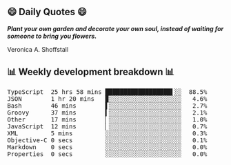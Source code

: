 ## 😄 Daily Quotes 😄

_**Plant your own garden and decorate your own soul, instead of waiting for someone to bring you flowers.**_

Veronica A. Shoffstall



## 📊 Weekly development breakdown 📊

<pre>TypeScript  25 hrs 58 mins ██████████████████▌░░  88.5%
JSON        1 hr 20 mins   ▉░░░░░░░░░░░░░░░░░░░░   4.6%
Bash        46 mins        ▌░░░░░░░░░░░░░░░░░░░░   2.7%
Groovy      37 mins        ▍░░░░░░░░░░░░░░░░░░░░   2.1%
Other       17 mins        ▏░░░░░░░░░░░░░░░░░░░░   1.0%
JavaScript  12 mins        ▏░░░░░░░░░░░░░░░░░░░░   0.7%
XML         5 mins         ░░░░░░░░░░░░░░░░░░░░░   0.3%
Objective-C 0 secs         ░░░░░░░░░░░░░░░░░░░░░   0.1%
Markdown    0 secs         ░░░░░░░░░░░░░░░░░░░░░   0.0%
Properties  0 secs         ░░░░░░░░░░░░░░░░░░░░░   0.0%</pre>